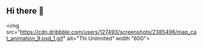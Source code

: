 ## Hi there 👋
<img src="https://cdn.dribbble.com/users/127493/screenshots/2385496/map_cat_animation_9.psd_1.gif" alt="Thi Unlimited" width "600">
